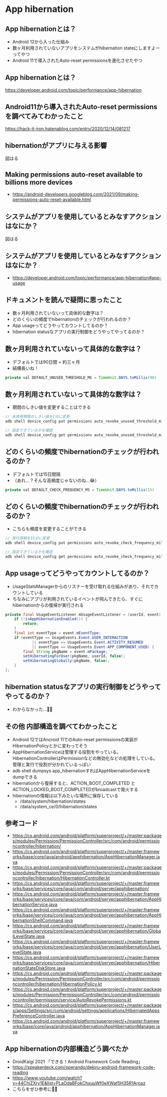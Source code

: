 # App hibernation

## App hibernationとは？

- Android 12から入った仕組み
- 数ヶ月利用されていないアプリをシステムがhibernation stateにしますよーってやつ
- Android 11で導入されたAuto-reset permissionsを進化させたやつ

## App hibernationとは？

https://developer.android.com/topic/performance/app-hibernation


## Android11から導入されたAuto-reset permissionsを調べてみてわかったこと

https://hack-it-iron.hatenablog.com/entry/2020/12/14/081217


## hibernationがアプリに与える影響

図はる


## Making permissions auto-reset available to billions more devices

- https://android-developers.googleblog.com/2021/09/making-permissions-auto-reset-available.html


## システムがアプリを使用しているとみなすアクションはなにか？

図はる


## システムがアプリを使用しているとみなすアクションはなにか？

- https://developer.android.com/topic/performance/app-hibernation#app-usage


## ドキュメントを読んで疑問に思ったこと

- 数ヶ月利用されていないって具体的な数字は？
- どのくらいの頻度でhibernationのチェックが行われるのか？
- App usageってどうやってカウントしてるのか？
- hibernation statusなアプリの実行制御をどうやってやってるのか？


## 数ヶ月利用されていないって具体的な数字は？

- デフォルトでは90日間 = 約三ヶ月
- 結構長いね！

```java
private val DEFAULT_UNUSED_THRESHOLD_MS = TimeUnit.DAYS.toMillis(90)
```


## 数ヶ月利用されていないって具体的な数字は？

- 期間のしきい値を変更することはできる

```java
// 未使用期間のしきい値を1分に変更
adb shell device_config put permissions auto_revoke_unused_threshold_millis2 60000

// 設定できているかを確認
adb shell device_config get permissions auto_revoke_unused_threshold_millis2
```


## どのくらいの頻度でhibernationのチェックが行われるのか？

- デフォルトでは15日間隔
- （あれ...？そんな高頻度じゃないのね...😂）

```java
private val DEFAULT_CHECK_FREQUENCY_MS = TimeUnit.DAYS.toMillis(15)
```

## どのくらいの頻度でhibernationのチェックが行われるのか？

- こちらも頻度を変更することができる

```java
// 実行周期を15分に変更
adb shell device_config put permissions auto_revoke_check_frequency_millis 900000

// 設定できているかを確認
adb shell device_config get permissions auto_revoke_check_frequency_millis
```


## App usageってどうやってカウントしてるのか？

- UsageStatsManagerからのリスナーを受け取れる仕組みがあり、それでカウントしている
- ちなみにアプリが利用されているイベントが飛んできたら、すぐにhibernationからの復帰が実行される

```java
private final UsageEventListener mUsageEventListener = (userId, event) -> {
    if (!isAppHibernationEnabled()) {
        return;
    }
    final int eventType = event.mEventType;
    if (eventType == UsageEvents.Event.USER_INTERACTION
            || eventType == UsageEvents.Event.ACTIVITY_RESUMED
            || eventType == UsageEvents.Event.APP_COMPONENT_USED) {
        final String pkgName = event.mPackage;
        setHibernatingForUser(pkgName, userId, false);
        setHibernatingGlobally(pkgName, false);
    }
};
```


## hibernation statusなアプリの実行制御をどうやってやってるのか？

- わからなかった...🙏🏻


## その他 内部構造を調べてわかったこと

- Android 12ではAncroid 11でのAuto-reset permissionsの実装がHibernationPolicyとかに変わってそう
- AppHibernationServiceは管理する役割をやっている。HibernationControllerはPermissionなどの無効化などの処理をしている。管理と実行で役割が分かれているっぽい
- adb shell dumpsys app_hibernationすればAppHibernationServiceをdumpできる
- hibernationから復帰すると、ACTION_BOOT_COMPLETED とACTION_LOCKED_BOOT_COMPLETEDがbroadcastで発火する
- hibernationの情報は以下みたいな場所に保存している
  - /data/system/hibernation/states
  - /data/system_ce/0/hibernation/states


## 参考コード

- https://cs.android.com/android/platform/superproject/+/master:packages/modules/Permission/PermissionController/src/com/android/permissioncontroller/hibernation/
- https://cs.android.com/android/platform/superproject/+/master:frameworks/base/core/java/android/apphibernation/AppHibernationManager.java
- https://cs.android.com/android/platform/superproject/+/master:packages/modules/Permission/PermissionController/src/com/android/permissioncontroller/hibernation/HibernationController.kt
- https://cs.android.com/android/platform/superproject/+/master:frameworks/base/services/core/java/com/android/server/apphibernation/
- https://cs.android.com/android/platform/superproject/+/master:frameworks/base/services/core/java/com/android/server/apphibernation/AppHibernationService.java
- https://cs.android.com/android/platform/superproject/+/master:frameworks/base/services/core/java/com/android/server/apphibernation/AppHibernationShellCommand.java
- https://cs.android.com/android/platform/superproject/+/master:frameworks/base/services/core/java/com/android/server/apphibernation/GlobalLevelState.java
- https://cs.android.com/android/platform/superproject/+/master:frameworks/base/services/core/java/com/android/server/apphibernation/UserLevelState.java
- https://cs.android.com/android/platform/superproject/+/master:frameworks/base/services/core/java/com/android/server/apphibernation/HibernationStateDiskStore.java
- https://cs.android.com/android/platform/superproject/+/master:packages/modules/Permission/PermissionController/src/com/android/permissioncontroller/hibernation/HibernationPolicy.kt
- https://cs.android.com/android/platform/superproject/+/master:packages/modules/Permission/PermissionController/src/com/android/permissioncontroller/permission/service/AutoRevokePermissions.kt
- https://cs.android.com/android/platform/superproject/+/master:packages/apps/Settings/src/com/android/settings/applications/HibernatedAppsPreferenceController.java
- https://cs.android.com/android/platform/superproject/+/master:frameworks/base/core/java/android/apphibernation/AppHibernationManager.java


## App hibernationの内部構造どう調べたか

- DroidKaigi 2021 「できる！Android Framework Code Reading」
- https://speakerdeck.com/operando/dekiru-android-framework-code-reading
- https://www.youtube.com/watch?v=44ChiZXry1E&list=PLaOdaBFokChxuuWf0eXWaf5H35R1Aroaz
- こちらをぜひ参考に🙏🏻